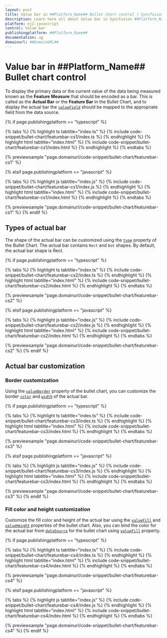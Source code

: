 ```yaml
---
layout: post
title: Value bar in ##Platform_Name## Bullet chart control | Syncfusion
description: Learn here all about Value bar in Syncfusion ##Platform_Name## Bullet chart control of Syncfusion Essential JS 2 and more.
platform: ej2-javascript
control: Value bar 
publishingplatform: ##Platform_Name##
documentation: ug
domainurl: ##DomainURL##
---
```

<!-- markdownlint-disable MD036 -->

# Value bar in ##Platform_Name## Bullet chart control

To display the primary data or the current value of the data being measured known as the **Feature Measure** that should be encoded as a bar. This is called as the **Actual Bar** or the **Feature Bar** in the Bullet Chart, and to display the actual bar the [`valueField`](../api/bullet-chart/#valuefield) should be mapped to the appropriate field from the data source.

{% if page.publishingplatform == "typescript" %}

{% tabs %}
{% highlight ts tabtitle="index.ts" %}
{% include code-snippet/bullet-chart/featurebar-cs1/index.ts %}
{% endhighlight %}
{% highlight html tabtitle="index.html" %}
{% include code-snippet/bullet-chart/featurebar-cs1/index.html %}
{% endhighlight %}
{% endtabs %}
        
{% previewsample "page.domainurl/code-snippet/bullet-chart/featurebar-cs1" %}

{% elsif page.publishingplatform == "javascript" %}

{% tabs %}
{% highlight js tabtitle="index.js" %}
{% include code-snippet/bullet-chart/featurebar-cs1/index.js %}
{% endhighlight %}
{% highlight html tabtitle="index.html" %}
{% include code-snippet/bullet-chart/featurebar-cs1/index.html %}
{% endhighlight %}
{% endtabs %}

{% previewsample "page.domainurl/code-snippet/bullet-chart/featurebar-cs1" %}
{% endif %}

## Types of actual bar

The shape of the actual bar can be customized using the [`type`](../api/bullet-chart/#type) property of the Bullet Chart. The actual bar contains `Rect` and `Dot` shapes. By default, the actual bar shape is Rect.

{% if page.publishingplatform == "typescript" %}

{% tabs %}
{% highlight ts tabtitle="index.ts" %}
{% include code-snippet/bullet-chart/featurebar-cs2/index.ts %}
{% endhighlight %}
{% highlight html tabtitle="index.html" %}
{% include code-snippet/bullet-chart/featurebar-cs2/index.html %}
{% endhighlight %}
{% endtabs %}
        
{% previewsample "page.domainurl/code-snippet/bullet-chart/featurebar-cs2" %}

{% elsif page.publishingplatform == "javascript" %}

{% tabs %}
{% highlight js tabtitle="index.js" %}
{% include code-snippet/bullet-chart/featurebar-cs2/index.js %}
{% endhighlight %}
{% highlight html tabtitle="index.html" %}
{% include code-snippet/bullet-chart/featurebar-cs2/index.html %}
{% endhighlight %}
{% endtabs %}

{% previewsample "page.domainurl/code-snippet/bullet-chart/featurebar-cs2" %}
{% endif %}

## Actual bar customization

### Border customization

Using the [`valueBorder`](../api/bullet-chart/#valueborder) property of the bullet chart, you can customize the border [`color`](../api/bullet-chart/border/#color) and [`width`](../api/bullet-chart/border/#width) of the actual bar.

{% if page.publishingplatform == "typescript" %}

{% tabs %}
{% highlight ts tabtitle="index.ts" %}
{% include code-snippet/bullet-chart/featurebar-cs3/index.ts %}
{% endhighlight %}
{% highlight html tabtitle="index.html" %}
{% include code-snippet/bullet-chart/featurebar-cs3/index.html %}
{% endhighlight %}
{% endtabs %}
        
{% previewsample "page.domainurl/code-snippet/bullet-chart/featurebar-cs3" %}

{% elsif page.publishingplatform == "javascript" %}

{% tabs %}
{% highlight js tabtitle="index.js" %}
{% include code-snippet/bullet-chart/featurebar-cs3/index.js %}
{% endhighlight %}
{% highlight html tabtitle="index.html" %}
{% include code-snippet/bullet-chart/featurebar-cs3/index.html %}
{% endhighlight %}
{% endtabs %}

{% previewsample "page.domainurl/code-snippet/bullet-chart/featurebar-cs3" %}
{% endif %}

### Fill color and height customization

Customize the fill color and height of the actual bar using the [`valueFill`](../api/bullet-chart/#valuefill) and [`valueHeight`](../api/bullet-chart/#valueheight) properties of the bullet chart. Also, you can bind the color for the actual bar from [`dataSource`](../api/bullet-chart/#datasource) for the bullet chart using [`valueFill`](../api/bullet-chart/#valuefill) property.

{% if page.publishingplatform == "typescript" %}

{% tabs %}
{% highlight ts tabtitle="index.ts" %}
{% include code-snippet/bullet-chart/featurebar-cs4/index.ts %}
{% endhighlight %}
{% highlight html tabtitle="index.html" %}
{% include code-snippet/bullet-chart/featurebar-cs4/index.html %}
{% endhighlight %}
{% endtabs %}
        
{% previewsample "page.domainurl/code-snippet/bullet-chart/featurebar-cs4" %}

{% elsif page.publishingplatform == "javascript" %}

{% tabs %}
{% highlight js tabtitle="index.js" %}
{% include code-snippet/bullet-chart/featurebar-cs4/index.js %}
{% endhighlight %}
{% highlight html tabtitle="index.html" %}
{% include code-snippet/bullet-chart/featurebar-cs4/index.html %}
{% endhighlight %}
{% endtabs %}

{% previewsample "page.domainurl/code-snippet/bullet-chart/featurebar-cs4" %}
{% endif %}